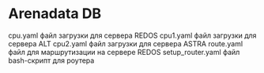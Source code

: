 # Arenadata DB
cpu.yaml файл загрузки для сервера REDOS
cpu1.yaml файл загрузки для сервера ALT
cpu2.yaml файл загрузки для сервера ASTRA
route.yaml файл для маршрутизации на сервере REDOS
setup_router.yaml файл bash-скрипт для роутера
